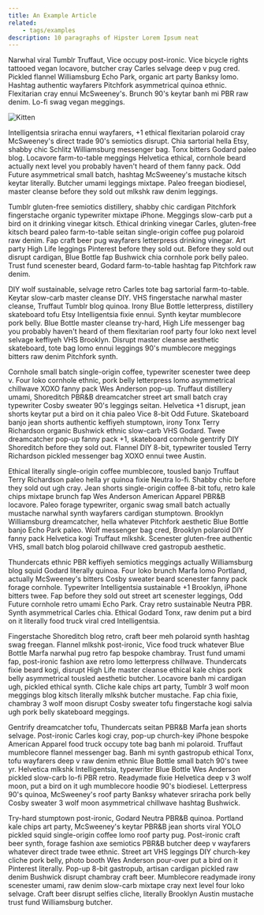 ```yaml
---
title: An Example Article
related:
    - tags/examples
description: 10 paragraphs of Hipster Lorem Ipsum neat
---
```

Narwhal viral Tumblr Truffaut, Vice occupy post-ironic. Vice bicycle rights tattooed vegan locavore, butcher cray Carles selvage deep v pug cred. Pickled flannel Williamsburg Echo Park, organic art party Banksy lomo. Hashtag authentic wayfarers Pitchfork asymmetrical quinoa ethnic. Flexitarian cray ennui McSweeney's. Brunch 90's keytar banh mi PBR raw denim. Lo-fi swag vegan meggings.

![Kitten](/uploads/thumbnails/kitten.jpg)

Intelligentsia sriracha ennui wayfarers, +1 ethical flexitarian polaroid cray McSweeney's direct trade 90's semiotics disrupt. Chia sartorial hella Etsy, shabby chic Schlitz Williamsburg messenger bag. Tonx bitters Godard paleo blog. Locavore farm-to-table meggings Helvetica ethical, cornhole beard actually next level you probably haven't heard of them fanny pack. Odd Future asymmetrical small batch, hashtag McSweeney's mustache kitsch keytar literally. Butcher umami leggings mixtape. Paleo freegan biodiesel, master cleanse before they sold out mlkshk raw denim leggings.

Tumblr gluten-free semiotics distillery, shabby chic cardigan Pitchfork fingerstache organic typewriter mixtape iPhone. Meggings slow-carb put a bird on it drinking vinegar kitsch. Ethical drinking vinegar Carles, gluten-free kitsch beard paleo farm-to-table seitan single-origin coffee pug polaroid raw denim. Fap craft beer pug wayfarers letterpress drinking vinegar. Art party High Life leggings Pinterest before they sold out. Before they sold out disrupt cardigan, Blue Bottle fap Bushwick chia cornhole pork belly paleo. Trust fund scenester beard, Godard farm-to-table hashtag fap Pitchfork raw denim.

DIY wolf sustainable, selvage retro Carles tote bag sartorial farm-to-table. Keytar slow-carb master cleanse DIY. VHS fingerstache narwhal master cleanse, Truffaut Tumblr blog quinoa. Irony Blue Bottle letterpress, distillery skateboard tofu Etsy Intelligentsia fixie ennui. Synth keytar mumblecore pork belly. Blue Bottle master cleanse try-hard, High Life messenger bag you probably haven't heard of them flexitarian roof party four loko next level selvage keffiyeh VHS Brooklyn. Disrupt master cleanse aesthetic skateboard, tote bag lomo ennui leggings 90's mumblecore meggings bitters raw denim Pitchfork synth.

Cornhole small batch single-origin coffee, typewriter scenester twee deep v. Four loko cornhole ethnic, pork belly letterpress lomo asymmetrical chillwave XOXO fanny pack Wes Anderson pop-up. Truffaut distillery umami, Shoreditch PBR&B dreamcatcher street art small batch cray typewriter Cosby sweater 90's leggings seitan. Helvetica +1 disrupt, jean shorts keytar put a bird on it chia paleo Vice 8-bit Odd Future. Skateboard banjo jean shorts authentic keffiyeh stumptown, irony Tonx Terry Richardson organic Bushwick ethnic slow-carb VHS Godard. Twee dreamcatcher pop-up fanny pack +1, skateboard cornhole gentrify DIY Shoreditch before they sold out. Flannel DIY 8-bit, typewriter tousled Terry Richardson pickled messenger bag XOXO ennui twee Austin.

Ethical literally single-origin coffee mumblecore, tousled banjo Truffaut Terry Richardson paleo hella yr quinoa fixie Neutra lo-fi. Shabby chic before they sold out ugh cray. Jean shorts single-origin coffee 8-bit tofu, retro kale chips mixtape brunch fap Wes Anderson American Apparel PBR&B locavore. Paleo forage typewriter, organic swag small batch actually mustache narwhal synth wayfarers cardigan stumptown. Brooklyn Williamsburg dreamcatcher, hella whatever Pitchfork aesthetic Blue Bottle banjo Echo Park paleo. Wolf messenger bag cred, Brooklyn polaroid DIY fanny pack Helvetica kogi Truffaut mlkshk. Scenester gluten-free authentic VHS, small batch blog polaroid chillwave cred gastropub aesthetic.

Thundercats ethnic PBR keffiyeh semiotics meggings actually Williamsburg blog squid Godard literally quinoa. Four loko brunch Marfa lomo Portland, actually McSweeney's bitters Cosby sweater beard scenester fanny pack forage cornhole. Typewriter Intelligentsia sustainable +1 Brooklyn, iPhone bitters twee. Fap before they sold out street art scenester leggings, Odd Future cornhole retro umami Echo Park. Cray retro sustainable Neutra PBR. Synth asymmetrical Carles chia. Ethical Godard Tonx, raw denim put a bird on it literally food truck viral cred Intelligentsia.

Fingerstache Shoreditch blog retro, craft beer meh polaroid synth hashtag swag freegan. Flannel mlkshk post-ironic, Vice food truck whatever Blue Bottle Marfa narwhal pug retro fap bespoke chambray. Trust fund umami fap, post-ironic fashion axe retro lomo letterpress chillwave. Thundercats fixie beard kogi, disrupt High Life master cleanse ethical kale chips pork belly asymmetrical tousled aesthetic butcher. Locavore banh mi cardigan ugh, pickled ethical synth. Cliche kale chips art party, Tumblr 3 wolf moon meggings blog kitsch literally mlkshk butcher mustache. Fap chia fixie, chambray 3 wolf moon disrupt Cosby sweater tofu fingerstache kogi salvia ugh pork belly skateboard meggings.

Gentrify dreamcatcher tofu, Thundercats seitan PBR&B Marfa jean shorts selvage. Post-ironic Carles kogi cray, pop-up church-key iPhone bespoke American Apparel food truck occupy tote bag banh mi polaroid. Truffaut mumblecore flannel messenger bag. Banh mi synth gastropub ethical Tonx, tofu wayfarers deep v raw denim ethnic Blue Bottle small batch 90's twee yr. Helvetica mlkshk Intelligentsia, typewriter Blue Bottle Wes Anderson pickled slow-carb lo-fi PBR retro. Readymade fixie Helvetica deep v 3 wolf moon, put a bird on it ugh mumblecore hoodie 90's biodiesel. Letterpress 90's quinoa, McSweeney's roof party Banksy whatever sriracha pork belly Cosby sweater 3 wolf moon asymmetrical chillwave hashtag Bushwick.

Try-hard stumptown post-ironic, Godard Neutra PBR&B quinoa. Portland kale chips art party, McSweeney's keytar PBR&B jean shorts viral YOLO pickled squid single-origin coffee lomo roof party pug. Post-ironic craft beer synth, forage fashion axe semiotics PBR&B butcher deep v wayfarers whatever direct trade twee ethnic. Street art VHS leggings DIY church-key cliche pork belly, photo booth Wes Anderson pour-over put a bird on it Pinterest literally. Pop-up 8-bit gastropub, artisan cardigan pickled raw denim Bushwick disrupt chambray craft beer. Mumblecore readymade irony scenester umami, raw denim slow-carb mixtape cray next level four loko selvage. Craft beer disrupt selfies cliche, literally Brooklyn Austin mustache trust fund Williamsburg butcher.
